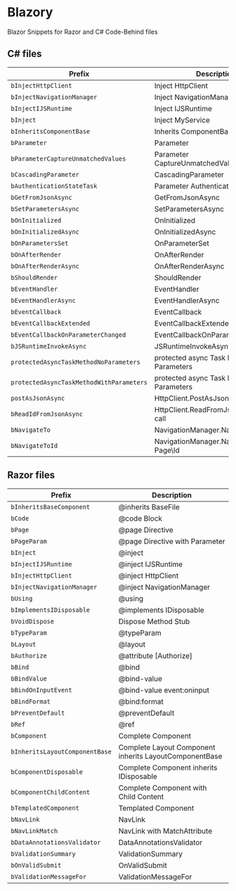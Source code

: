 # Blazory

Blazor Snippets for Razor and C# Code-Behind files

## C# files

| Prefix                                 | Description
|----------------------------------------|----------------------------------------------|
|`bInjectHttpClient`                     | Inject HttpClient
|`bInjectNavigationManager`              | Inject NavigationManager
|`bInjectIJSRuntime`                     | Inject IJSRuntime
|`bInject`                               | Inject MyService
|`bInheritsComponentBase`                | Inherits ComponentBase
|`bParameter`                            | Parameter
|`bParameterCaptureUnmatchedValues`      | Parameter CaptureUnmatchedValues
|`bCascadingParameter`                   | CascadingParameter
|`bAuthenticationStateTask`              | Parameter AuthenticationStateTask
|`bGetFromJsonAsync`                     | GetFromJsonAsync
|`bSetParametersAsync`                   | SetParametersAsync
|`bOnInitialized`                        | OnInitialized
|`bOnInitializedAsync`                   | OnInitializedAsync
|`bOnParametersSet`                      | OnParameterSet
|`bOnAfterRender`                        | OnAfterRender
|`bOnAfterRenderAsync`                   | OnAfterRenderAsync
|`bShouldRender`                         | ShouldRender
|`bEventHandler`                         | EventHandler
|`bEventHandlerAsync`                    | EventHandlerAsync
|`bEventCallback`                        | EventCallback
|`bEventCallbackExtended`                | EventCallbackExtended
|`bEventCallbackOnParameterChanged`      | EventCallbackOnParameterChanged
|`bJSRuntimeInvokeAsync`                 | JSRuntimeInvokeAsync
|`protectedAsyncTaskMethodNoParameters`  | protected async Task Method no Parameters
|`protectedAsyncTaskMethodWithParameters`| protected async Task Method with Parameters
|`postAsJsonAsync`                       | HttpClient.PostAsJsonAsync call
|`bReadIdFromJsonAsync`                  | HttpClient.ReadFromJsonAsync\<int> call
|`bNavigateTo`                           | NavigationManager.NavigateTo Page
|`bNavigateToId`                         | NavigationManager.NavigateTo Page\Id

## Razor files

| Prefix                             | Description
|------------------------------------|----------------------------------------------|
|`bInheritsBaseComponent`            | @inherits BaseFile
|`bCode`                             | @code Block
|`bPage`                             | @page Directive
|`bPageParam`                        | @page Directive with Parameter
|`bInject`                           | @inject
|`bInjectIJSRuntime`                 | @inject IJSRuntime
|`bInjectHttpClient`                 | @inject HttpClient
|`bInjectNavigationManager`          | @inject NavigationManager
|`bUsing`                            | @using
|`bImplementsIDisposable`            | @implements IDisposable
|`bVoidDispose`                      | Dispose Method Stub
|`bTypeParam`                        | @typeParam
|`bLayout`                           | @layout
|`bAuthorize`                        | @attribute [Authorize]
|`bBind`                             | @bind
|`bBindValue`                        | @bind-value
|`bBindOnInputEvent`                 | @bind-value event:oninput
|`bBindFormat`                       | @bind:format
|`bPreventDefault`                   | @preventDefault
|`bRef`                              | @ref
|`bComponent`                        | Complete Component
|`bInheritsLayoutComponentBase`      | Complete Layout Component inherits LayoutComponentBase
|`bComponentDisposable`              | Complete Component inherits IDisposable
|`bComponentChildContent`            | Complete Component with Child Content
|`bTemplatedComponent`               | Templated Component
|`bNavLink`                          | NavLink
|`bNavLinkMatch`                     | NavLink with MatchAttribute
|`bDataAnnotationsValidator`         | DataAnnotationsValidator
|`bValidationSummary`                | ValidationSummary
|`bOnValidSubmit`                    | OnValidSubmit
|`bValidationMessageFor`             | ValidationMessageFor
